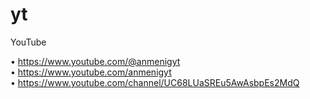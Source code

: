 # yt
YouTube

• https://www.youtube.com/@anmenigyt <br/>
• https://www.youtube.com/anmenigyt <br/>
• https://www.youtube.com/channel/UC68LUaSREu5AwAsbpEs2MdQ

